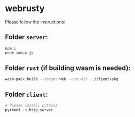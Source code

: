 
# webrusty

Please follow the instructions:

## Folder `server`:

```bash
npm i
node index.js
```

## Folder `rust` (if building wasm is needed):

```bash
wasm-pack build --target web --out-dir ../client/pkg
```

## Folder `client`:

```bash
# Please install python3
python3 -m http.server
```